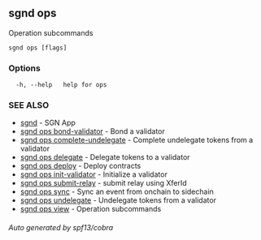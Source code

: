 ## sgnd ops

Operation subcommands

```
sgnd ops [flags]
```

### Options

```
  -h, --help   help for ops
```

### SEE ALSO

* [sgnd](sgnd.md)	 - SGN App
* [sgnd ops bond-validator](sgnd_ops_bond-validator.md)	 - Bond a validator
* [sgnd ops complete-undelegate](sgnd_ops_complete-undelegate.md)	 - Complete undelegate tokens from a validator
* [sgnd ops delegate](sgnd_ops_delegate.md)	 - Delegate tokens to a validator
* [sgnd ops deploy](sgnd_ops_deploy.md)	 - Deploy contracts
* [sgnd ops init-validator](sgnd_ops_init-validator.md)	 - Initialize a validator
* [sgnd ops submit-relay](sgnd_ops_submit-relay.md)	 - submit relay using XferId
* [sgnd ops sync](sgnd_ops_sync.md)	 - Sync an event from onchain to sidechain
* [sgnd ops undelegate](sgnd_ops_undelegate.md)	 - Undelegate tokens from a validator
* [sgnd ops view](sgnd_ops_view.md)	 - Operation subcommands

###### Auto generated by spf13/cobra
